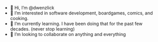 - 👋 Hi, I’m @dwenzlick
- 👀 I’m interested in software development, boardgames, comics, and cooking.
- 🌱 I’m currently learning. I have been doing that for the past few decades. (never stop learning)
- 💞️ I’m looking to collaborate on anything and everything

<!---
dwenzlick/dwenzlick is a ✨ special ✨ repository because its `README.md` (this file) appears on your GitHub profile.
You can click the Preview link to take a look at your changes.
--->
